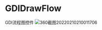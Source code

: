 # GDIDrawFlow
GDI流程图控件
![360截图20220210210011706](https://user-images.githubusercontent.com/35753844/153415336-25d7f7f1-94b5-4641-95f3-9d2d5002a7a6.jpg)
